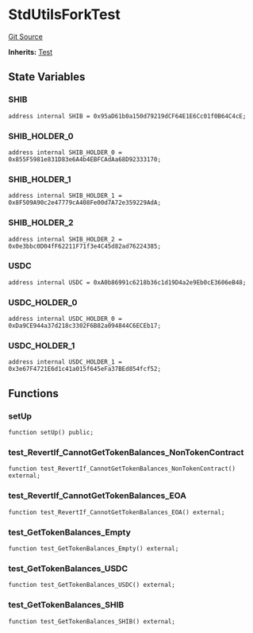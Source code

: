 # StdUtilsForkTest
[Git Source](https://github.com/dustinstacy/boncurs/blob/8dd3d6e20d7e085dbf2dccdde2c14001616467cf/lib/forge-std/test/StdUtils.t.sol)

**Inherits:**
[Test](/lib/forge-std/src/Test.sol/abstract.Test.md)


## State Variables
### SHIB

```solidity
address internal SHIB = 0x95aD61b0a150d79219dCF64E1E6Cc01f0B64C4cE;
```


### SHIB_HOLDER_0

```solidity
address internal SHIB_HOLDER_0 = 0x855F5981e831D83e6A4b4EBFCAdAa68D92333170;
```


### SHIB_HOLDER_1

```solidity
address internal SHIB_HOLDER_1 = 0x8F509A90c2e47779cA408Fe00d7A72e359229AdA;
```


### SHIB_HOLDER_2

```solidity
address internal SHIB_HOLDER_2 = 0x0e3bbc0D04fF62211F71f3e4C45d82ad76224385;
```


### USDC

```solidity
address internal USDC = 0xA0b86991c6218b36c1d19D4a2e9Eb0cE3606eB48;
```


### USDC_HOLDER_0

```solidity
address internal USDC_HOLDER_0 = 0xDa9CE944a37d218c3302F6B82a094844C6ECEb17;
```


### USDC_HOLDER_1

```solidity
address internal USDC_HOLDER_1 = 0x3e67F4721E6d1c41a015f645eFa37BEd854fcf52;
```


## Functions
### setUp


```solidity
function setUp() public;
```

### test_RevertIf_CannotGetTokenBalances_NonTokenContract


```solidity
function test_RevertIf_CannotGetTokenBalances_NonTokenContract() external;
```

### test_RevertIf_CannotGetTokenBalances_EOA


```solidity
function test_RevertIf_CannotGetTokenBalances_EOA() external;
```

### test_GetTokenBalances_Empty


```solidity
function test_GetTokenBalances_Empty() external;
```

### test_GetTokenBalances_USDC


```solidity
function test_GetTokenBalances_USDC() external;
```

### test_GetTokenBalances_SHIB


```solidity
function test_GetTokenBalances_SHIB() external;
```

